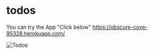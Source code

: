 # todos
You can try the App "Click below" 
https://obscure-cove-95328.herokuapp.com/

![Todos](https://lh3.googleusercontent.com/ULNAP2EwQo-7vDRmxVYDkpcZJOVm6J5leMwsNeVLU1SQTPQB3haXtw6BcHQzjBlmtR4IfEjTUQj55lBHKBf50MchDpMgoagd4AaQmS3OH5JB1nOdyZ91Lsm8I55O4L1tUsHY8oucisS42yiph_YPIvw1-Qaaf4x80uO6VSxhTbKWjpp1bZJ0T4AXVjAnYtd7y2CEXgEGVtl-Yhn8O5YSm1c42BNIfJ9yzpfE_nxHMBQcQ_HWXRWhOuvXZ3L59Ne7F8T2Qx1uPWU66H-udn7Rgvc0SFBypQeW2VQu2kV3-HhbdRmbQn5uanW2GMkcp_aY1O-lNiJ91lMAp5tOqCy3RsWCXaLbbwLdr6EBIHhrq6PdPMT3paFMjBRh5ZbBDevg0Hpq1KMq6U2StAK9ybQqLOjo48IPo1YeRBumPTAz5gyD-Xdiiwns7Iq-GW_oEk4KIM0k-jmvCZ515FXJDq3J5FcklMisdZZeRvUViBarTWppylA4OtlfPrbqaJ13fgZ9TWdPz-2poStaL0aWxO5J2ojSqskoXBHYcp9_pcfyaqcQ-BZYrJsYvIvknZpqMMCx2iHX2KiXrv_mS5G9_x0j6W9HVoCSuEFNqiIRbLTJAmm6UoAUVqr_9z16ysLWSlhDWNijQwgMbzOkBRDPeKsxQdYNdI0kjONTUPrp8NfQL3Dy52Lnk0HUys4VOko7_g=w1289-h699-no?authuser=0)
